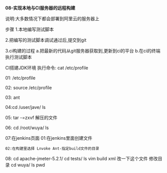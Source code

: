 **08-实现本地与CI服务器的远程构建**


说明:大多数情况下都会部署到阿里云的服务器上


步骤
1.本地编写测试脚本

2.把编写的测试脚本调试通过后,提交到git

3.ci构建的过程
  a.把最新的代码从git服务器获取到,更新到ci的平台
  b.在ci的终端执行测试脚本


CI搭建JDK环境
执行命令:  cat /etc/profile

01:  /etc/profile

02: source /etc/profile

03: ant

04:cd /user/jave/  ls

05: tar -=zxvf 解压的文件

06: cd /root/wuya/  ls

07:在jenkins页面
    01:在jenkins里面创建文件

    02:在构建里选择 Lnvoke Ant-指定build文件的目录

08: cd apache-jmeter-5.2.1/
    cd tests/
    ls
    vim build xml 改一下这个文件
    修改目录
           cd wuya/  ls   pwd

